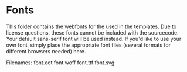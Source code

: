 # Fonts

This folder contains the webfonts for the used in the templates. Due to license questions, these fonts cannot be
included with the sourcecode. Your default sans-serif font will be used instead.
If you'd like to use your own font, simply place the appropriate font files (several formats for different browsers
needed) here.

Filenames:
font.eot
font.woff
font.ttf
font.svg
